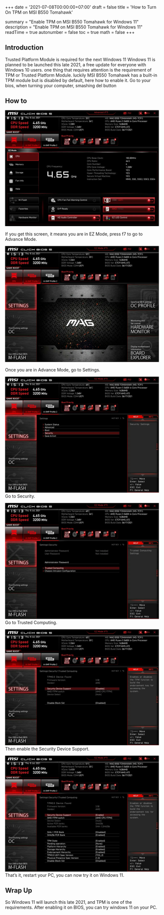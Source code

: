 +++
date = '2021-07-08T00:00:00+07:00'
draft = false
title = 'How to Turn On TPM on MSI B550 Tomahawk'

summary = "Enable TPM on MSI B550 Tomahawk for Windows 11"
description = "Enable TPM on MSI B550 Tomahawk for Windows 11"
readTime = true
autonumber = false
toc = true
math = false
+++

## Introduction
Trusted Platform Module is required for the next Windows 11
Windows 11 is planned to be launched this late 2021, a free update for everyone with Windows 10 users. one thing that requires attention is the requirement of TPM or Trusted Platform Module. luckily MSI B550 Tomahawk has a built-in TPM module but is disabled by default, here how to enable it.
Go to your bios, when turning your computer, smashing del button

## How to

![EZ Mode](images/1.webp)

If you get this screen, it means you are in EZ Mode, press f7 to go to Advance Mode.

![Advance Mode](images/2.webp)

Once you are in Advance Mode, go to Settings.

![Security setting](images/3.webp)
Go to Security.

![](images/4.webp)
Go to Trusted Computing.

![](images/5.webp)
Then enable the Security Device Support.

![](images/6.webp)
That’s it, restart your PC, you can now try it on Windows 11.

## Wrap Up
So Windows 11 will launch this late 2021, and TPM is one of the requirements. After enabling it on BIOS, you can try windows 11 on your PC.